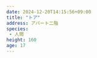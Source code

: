```yaml
---
date: 2024-12-20T14:15:56+09:00
title: "トア"
address: アパート二階
species:
 - 人間
height: 160
age: 17
---
```


